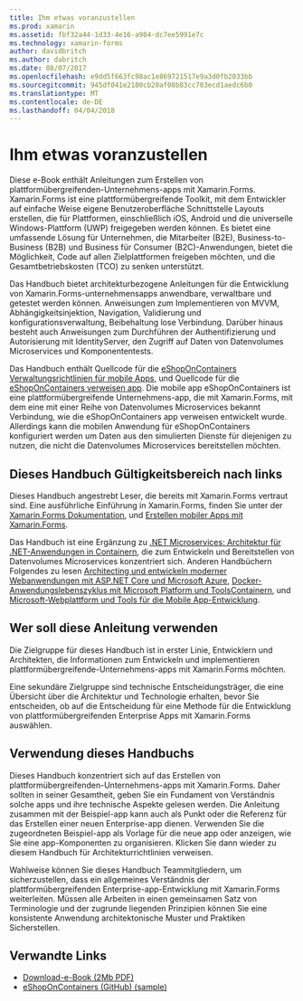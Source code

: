 ```yaml
---
title: Ihm etwas voranzustellen
ms.prod: xamarin
ms.assetid: fbf32a44-1d33-4e16-a904-dc7ee5991e7c
ms.technology: xamarin-forms
author: davidbritch
ms.author: dabritch
ms.date: 08/07/2017
ms.openlocfilehash: e9dd5f663fc98ac1e869721517e9a3d0fb2033bb
ms.sourcegitcommit: 945df041e2180cb20af08b83cc703ecd1aedc6b0
ms.translationtype: MT
ms.contentlocale: de-DE
ms.lasthandoff: 04/04/2018
---
```

# <a name="preface"></a>Ihm etwas voranzustellen

Diese e-Book enthält Anleitungen zum Erstellen von plattformübergreifenden-Unternehmens-apps mit Xamarin.Forms. Xamarin.Forms ist eine plattformübergreifende Toolkit, mit dem Entwickler auf einfache Weise eigene Benutzeroberfläche Schnittstelle Layouts erstellen, die für Plattformen, einschließlich iOS, Android und die universelle Windows-Plattform (UWP) freigegeben werden können. Es bietet eine umfassende Lösung für Unternehmen, die Mitarbeiter (B2E), Business-to-Business (B2B) und Business für Consumer (B2C)-Anwendungen, bietet die Möglichkeit, Code auf allen Zielplattformen freigeben möchten, und die Gesamtbetriebskosten (TCO) zu senken unterstützt.

Das Handbuch bietet architekturbezogene Anleitungen für die Entwicklung von Xamarin.Forms-unternehmensapps anwendbare, verwaltbare und getestet werden können. Anweisungen zum Implementieren von MVVM, Abhängigkeitsinjektion, Navigation, Validierung und konfigurationsverwaltung, Beibehaltung lose Verbindung. Darüber hinaus besteht auch Anweisungen zum Durchführen der Authentifizierung und Autorisierung mit IdentityServer, den Zugriff auf Daten von Datenvolumes Microservices und Komponententests.

Das Handbuch enthält Quellcode für die [eShopOnContainers Verwaltungsrichtlinien für mobile Apps](https://github.com/dotnet-architecture/eShopOnContainers/tree/master/src/Mobile), und Quellcode für die [eShopOnContainers verweisen app](https://github.com/dotnet-architecture/eShopOnContainers). Die mobile app eShopOnContainers ist eine plattformübergreifende Unternehmens-app, die mit Xamarin.Forms, mit dem eine mit einer Reihe von Datenvolumes Microservices bekannt Verbindung, wie die eShopOnContainers app verweisen entwickelt wurde. Allerdings kann die mobilen Anwendung für eShopOnContainers konfiguriert werden um Daten aus den simulierten Dienste für diejenigen zu nutzen, die nicht die Datenvolumes Microservices bereitstellen möchten.

## <a name="whats-left-out-of-this-guides-scope"></a>Dieses Handbuch Gültigkeitsbereich nach links

Dieses Handbuch angestrebt Leser, die bereits mit Xamarin.Forms vertraut sind. Eine ausführliche Einführung in Xamarin.Forms, finden Sie unter der [Xamarin.Forms Dokumentation](~/xamarin-forms/index.yml), und [Erstellen mobiler Apps mit Xamarin.Forms](https://aka.ms/xamebook).

Das Handbuch ist eine Ergänzung zu [.NET Microservices: Architektur für .NET-Anwendungen in Containern](https://aka.ms/microservicesebook), die zum Entwickeln und Bereitstellen von Datenvolumes Microservices konzentriert sich. Anderen Handbüchern Folgendes zu lesen [Architecting und entwickeln moderner Webanwendungen mit ASP.NET Core und Microsoft Azure](http://aka.ms/WebAppEbook), [Docker-Anwendungslebenszyklus mit Microsoft Platform und ToolsContainern](http://aka.ms/dockerlifecycleebook), und [Microsoft-Webplattform und Tools für die Mobile App-Entwicklung](http://aka.ms/MobAppDev/StndPDF).

## <a name="who-should-use-this-guide"></a>Wer soll diese Anleitung verwenden

Die Zielgruppe für dieses Handbuch ist in erster Linie, Entwicklern und Architekten, die Informationen zum Entwickeln und implementieren plattformübergreifende-Unternehmens-apps mit Xamarin.Forms möchten.

Eine sekundäre Zielgruppe sind technische Entscheidungsträger, die eine Übersicht über die Architektur und Technologie erhalten, bevor Sie entscheiden, ob auf die Entscheidung für eine Methode für die Entwicklung von plattformübergreifenden Enterprise Apps mit Xamarin.Forms auswählen.

## <a name="how-to-use-this-guide"></a>Verwendung dieses Handbuchs

Dieses Handbuch konzentriert sich auf das Erstellen von plattformübergreifenden-Unternehmens-apps mit Xamarin.Forms. Daher sollten in seiner Gesamtheit, geben Sie ein Fundament von Verständnis solche apps und ihre technische Aspekte gelesen werden. Die Anleitung zusammen mit der Beispiel-app kann auch als Punkt oder die Referenz für das Erstellen einer neuen Enterprise-app dienen. Verwenden Sie die zugeordneten Beispiel-app als Vorlage für die neue app oder anzeigen, wie Sie eine app-Komponenten zu organisieren. Klicken Sie dann wieder zu diesem Handbuch für Architekturrichtlinien verweisen.

Wahlweise können Sie dieses Handbuch Teammitgliedern, um sicherzustellen, dass ein allgemeines Verständnis der plattformübergreifenden Enterprise-app-Entwicklung mit Xamarin.Forms weiterleiten. Müssen alle Arbeiten in einen gemeinsamen Satz von Terminologie und der zugrunde liegenden Prinzipien können Sie eine konsistente Anwendung architektonische Muster und Praktiken Sicherstellen.


## <a name="related-links"></a>Verwandte Links

- [Download-e-Book (2Mb PDF)](https://aka.ms/xamarinpatternsebook)
- [eShopOnContainers (GitHub) (sample)](https://github.com/dotnet-architecture/eShopOnContainers)
